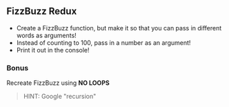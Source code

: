 ## FizzBuzz Redux

* Create a FizzBuzz function, but make it so that you can pass in different words as arguments!
* Instead of counting to 100, pass in a number as an argument!
* Print it out in the console!

### Bonus

Recreate FizzBuzz using **NO LOOPS**  
  
> HINT: Google "recursion"  
